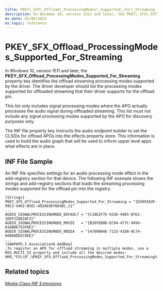 ```yaml
---
title: PKEY\_SFX\_Offload\_ProcessingModes\_Supported\_For\_Streaming
description: In Windows 10, version 1511 and later, the PKEY\_SFX\_Offload\_ProcessingModes\_Supported\_For\_Streaming property key identifies the offload streaming processing modes supported by the driver.
ms.date: 03/06/2023
ms.topic: reference
---
```



# PKEY\_SFX\_Offload\_ProcessingModes\_Supported\_For\_Streaming


In Windows 10, version 1511 and later, the **PKEY\_SFX\_Offload\_ProcessingModes\_Supported\_For\_Streaming** property key identifies the offload streaming processing modes supported by the driver. The driver developer should list the processing modes supported for offloaded streaming that their driver supports for the offload pin.

This list only includes signal processing modes where the APO actually processes the audio signal during offloaded streaming. This list must not include any signal processing modes supported by the APO for discovery purposes only.

The INF file property key instructs the audio endpoint builder to set the CLSIDs for offload APOs into the effects property store. This information is used to build the audio graph that will be used to inform upper level apps what effects are in place.

## <span id="INF_File_Sample"></span><span id="inf_file_sample"></span><span id="INF_FILE_SAMPLE"></span>INF File Sample


An INF file specifies settings for an audio processing mode effect in the add-registry section for that device. The following INF example shows the strings and add-registry sections that loads the streaming processing modes supported for the offload pin into the registry.

```inf
[Strings]
PKEY_SFX_Offload_ProcessingModes_Supported_For_Streaming = "{D3993A3F-99C2-4402-B5EC-A92A0367664B},11"
...
AUDIO_SIGNALPROCESSINGMODE_DEFAULT = "{C18E2F7E-933D-4965-B7D1-1EEF228D2AF3}"
AUDIO_SIGNALPROCESSINGMODE_MOVIE   = "{B26FEB0D-EC94-477C-9494-D1AB8E753F6E}"
AUDIO_SIGNALPROCESSINGMODE_MEDIA   = "{4780004E-7133-41D8-8C74-660DADD2C0EE}"
...
[SWAPAPO.I.Association0.AddReg]
;To register an APO for offload streaming in multiple modes, use a REG_MULTI_SZ property and include all the desired modes:
HKR,"FX\\0",%PKEY_SFX_Offload_ProcessingModes_Supported_For_Streaming%,%REG_MULTI_SZ%,%AUDIO_SIGNALPROCESSINGMODE_DEFAULT%,%AUDIO_SIGNALPROCESSINGMODE_MOVIE%,%AUDIO_SIGNALPROCESSINGMODE_MEDIA%
```

## Related topics


[Media-Class INF Extensions](media-class-inf-extensions.md)

 

 






